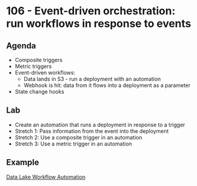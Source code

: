 # 106 - Event-driven orchestration: run workflows in response to events

## Agenda

- Composite triggers
- Metric triggers
- Event-driven workflows:
  - Data lands in S3 - run a deployment with an automation
  - Webhook is hit: data from it flows into a deployment as a parameter
- State change hooks

## Lab

- Create an automation that runs a deployment in response to a trigger
- Stretch 1: Pass information from the event into the deployment
- Stretch 2: Use a composite trigger in an automation
- Stretch 3: Use a metric trigger in an automation

## Example

[Data Lake Workflow Automation](https://github.com/PrefectHQ/prefect-demos/tree/main/flows/aws/datalake)
